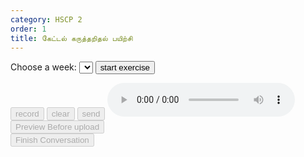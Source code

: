 ```yaml
---
category: HSCP 2
order: 1
title: கேட்டல்‌ கருத்தறிதல் பயிற்சி
---
```

<script src="{{ site.baseurl }}/scripts/track.js"></script>
<script src="{{ site.baseurl }}/scripts/speech.js"></script>
<script src="{{ site.baseurl }}/scripts/taskHandler.js"></script>

 <label for="weeks">Choose a week:</label>
    <select id="weeks">
    </select>
<button id="exercise-btn" onclick="getExercise()">start exercise</button>
<div>
    <p type="text" id="topicSelected"></p>
</div>
<div id="videoContainer" style="display: none;">
  <iframe width="560" height="315" src="" title="YouTube video player" frameborder="0" allow="accelerometer; autoplay; clipboard-write; encrypted-media; gyroscope; picture-in-picture; web-share" referrerpolicy="strict-origin-when-cross-origin" allowfullscreen></iframe>
</div>
<div id="div-link"></div>
  <div class="chat-container">
    <div class="chat-box" id="chatBox">
    </div>
    <div><p type="text" id="userInput"></p> </div>
    <div class="input-area">
        <button id="conversation-start-btn" disabled>record</button>
        <button id="conversation-clear-btn" disabled>clear</button>
        <button id="conversation-send-btn" onclick="sendMessage()" disabled>send</button>
        <audio id="audioPlayer" controls></audio>
    </div>
  </div>
  <div>
<div>
  <button id="conversation-preview-btn" disabled>Preview Before upload</button>
  <div class="status" id="conversation-preview-status"></div>
  <button id="conversation-saveButton" disabled>Finish Conversation</button>
</div>

 <div class="conversation-spinner" id="conversation-spinner"></div>
<!-- <div id="progressContainer" style="display: none;">
        <progress id="progressBar" value="0" max="100"></progress>
        <span id="progressText">0%</span>
</div> -->
<script src="{{ site.baseurl }}/scripts/listen.js"></script>
<script>
tracker();
</script>
<div id="tracker"></div>
